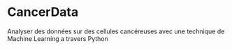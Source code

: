 # CancerData
Analyser des données sur des cellules cancéreuses avec une technique de Machine Learning a travers Python
